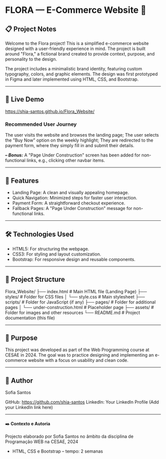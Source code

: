 # FLORA — E-Commerce Website 🌿


## 📋 Project Notes

Welcome to the Flora project! This is a simplified e-commerce website designed with a user-friendly experience in mind. 
The project is built around "Flora," a fictional brand created to provide context, purpose, and personality to the design.

The project includes a minimalistic brand identity, featuring custom typography, colors, and graphic elements. The design was first prototyped in Figma and later implemented using HTML, CSS, and Bootstrap.

---

## 🚀 Live Demo

https://shia-santos.github.io/Flora_Website/

### Recommended User Journey

The user visits the website and browses the landing page;
The user selects the "Buy Now" option on the weekly highlight;
They are redirected to the payment form, where they simply fill in and submit their details.

***– Bonus:*** A "Page Under Construction" screen has been added for non-functional links, e.g., clicking other navbar items.

---

## 📌 Features

- Landing Page: A clean and visually appealing homepage.
- Quick Navigation: Minimized steps for faster user interaction.
- Payment Form: A straightforward checkout experience.
- Fallback Pages: A "Page Under Construction" message for non-functional links.

---

## 🛠️ Technologies Used

- HTML5: For structuring the webpage.
- CSS3: For styling and layout customization.
- Bootstrap: For responsive design and reusable components.

---

## 📂 Project Structure

Flora_Website/
├── index.html           # Main HTML file (Landing Page)
├── styles/              # Folder for CSS files
│   └── style.css        # Main stylesheet
├── scripts/             # Folder for JavaScript (if any)
├── pages/               # Folder for additional pages
│   └── under-construction.html  # Placeholder page
├── assets/              # Folder for images and other resources
└── README.md            # Project documentation (this file)

---

## 🎯 Purpose

This project was developed as part of the Web Programming course at CESAE in 2024. 
The goal was to practice designing and implementing an e-commerce website with a focus on usability and clean code.

---

## 👤 Author

Sofia Santos

GitHub: https://github.com/shia-santos
LinkedIn: Your LinkedIn Profile (Add your LinkedIn link here)

---

#### ✒️ Contexto e Autoria

Projecto elaborado por Sofia Santos no âmbito da disciplina de Programação WEB na CESAE, 2024

- HTML, CSS e Bootstrap
– tempo: 2 semanas

